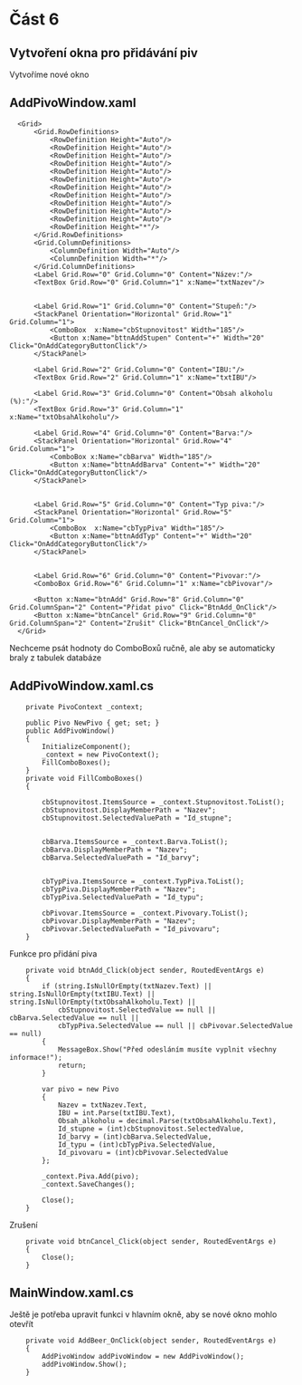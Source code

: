 # Část 6
## Vytvoření okna pro přidávání piv
Vytvoříme nové okno
## AddPivoWindow.xaml

      <Grid>
          <Grid.RowDefinitions>
              <RowDefinition Height="Auto"/>
              <RowDefinition Height="Auto"/>
              <RowDefinition Height="Auto"/>
              <RowDefinition Height="Auto"/>
              <RowDefinition Height="Auto"/>
              <RowDefinition Height="Auto"/>
              <RowDefinition Height="Auto"/>
              <RowDefinition Height="Auto"/>
              <RowDefinition Height="Auto"/>
              <RowDefinition Height="Auto"/>
              <RowDefinition Height="Auto"/>
              <RowDefinition Height="*"/>
          </Grid.RowDefinitions>
          <Grid.ColumnDefinitions>
              <ColumnDefinition Width="Auto"/>
              <ColumnDefinition Width="*"/>
          </Grid.ColumnDefinitions>
          <Label Grid.Row="0" Grid.Column="0" Content="Název:"/>
          <TextBox Grid.Row="0" Grid.Column="1" x:Name="txtNazev"/>


          <Label Grid.Row="1" Grid.Column="0" Content="Stupeň:"/>
          <StackPanel Orientation="Horizontal" Grid.Row="1" Grid.Column="1">
              <ComboBox  x:Name="cbStupnovitost" Width="185"/>
              <Button x:Name="bttnAddStupen" Content="+" Width="20" Click="OnAddCategoryButtonClick"/>
          </StackPanel>

          <Label Grid.Row="2" Grid.Column="0" Content="IBU:"/>
          <TextBox Grid.Row="2" Grid.Column="1" x:Name="txtIBU"/>

          <Label Grid.Row="3" Grid.Column="0" Content="Obsah alkoholu (%):"/>
          <TextBox Grid.Row="3" Grid.Column="1" x:Name="txtObsahAlkoholu"/>

          <Label Grid.Row="4" Grid.Column="0" Content="Barva:"/>
          <StackPanel Orientation="Horizontal" Grid.Row="4" Grid.Column="1">
              <ComboBox x:Name="cbBarva" Width="185"/>
              <Button x:Name="bttnAddBarva" Content="+" Width="20" Click="OnAddCategoryButtonClick"/>
          </StackPanel>


          <Label Grid.Row="5" Grid.Column="0" Content="Typ piva:"/>
          <StackPanel Orientation="Horizontal" Grid.Row="5" Grid.Column="1">
              <ComboBox  x:Name="cbTypPiva" Width="185"/>
              <Button x:Name="bttnAddTyp" Content="+" Width="20" Click="OnAddCategoryButtonClick"/>
          </StackPanel>


          <Label Grid.Row="6" Grid.Column="0" Content="Pivovar:"/>
          <ComboBox Grid.Row="6" Grid.Column="1" x:Name="cbPivovar"/>

          <Button x:Name="btnAdd" Grid.Row="8" Grid.Column="0" Grid.ColumnSpan="2" Content="Přidat pivo" Click="BtnAdd_OnClick"/>
          <Button x:Name="btnCancel" Grid.Row="9" Grid.Column="0" Grid.ColumnSpan="2" Content="Zrušit" Click="BtnCancel_OnClick"/>
      </Grid>

Nechceme psát hodnoty do ComboBoxů ručně, ale aby se automaticky braly z tabulek databáze

## AddPivoWindow.xaml.cs

        private PivoContext _context;

        public Pivo NewPivo { get; set; }
        public AddPivoWindow()
        {
            InitializeComponent();
            _context = new PivoContext();
            FillComboBoxes();
        }
        private void FillComboBoxes()
        {

            cbStupnovitost.ItemsSource = _context.Stupnovitost.ToList();
            cbStupnovitost.DisplayMemberPath = "Nazev";
            cbStupnovitost.SelectedValuePath = "Id_stupne";


            cbBarva.ItemsSource = _context.Barva.ToList();
            cbBarva.DisplayMemberPath = "Nazev";
            cbBarva.SelectedValuePath = "Id_barvy";


            cbTypPiva.ItemsSource = _context.TypPiva.ToList();
            cbTypPiva.DisplayMemberPath = "Nazev";
            cbTypPiva.SelectedValuePath = "Id_typu";

            cbPivovar.ItemsSource = _context.Pivovary.ToList();
            cbPivovar.DisplayMemberPath = "Nazev";
            cbPivovar.SelectedValuePath = "Id_pivovaru";
        }
        
Funkce pro přidání piva

        private void btnAdd_Click(object sender, RoutedEventArgs e)
        {
            if (string.IsNullOrEmpty(txtNazev.Text) || string.IsNullOrEmpty(txtIBU.Text) || string.IsNullOrEmpty(txtObsahAlkoholu.Text) ||
                cbStupnovitost.SelectedValue == null || cbBarva.SelectedValue == null || 
                cbTypPiva.SelectedValue == null || cbPivovar.SelectedValue == null)
            {
                MessageBox.Show("Před odesláním musíte vyplnit všechny informace!");
                return;
            }

            var pivo = new Pivo
            {
                Nazev = txtNazev.Text,
                IBU = int.Parse(txtIBU.Text),
                Obsah_alkoholu = decimal.Parse(txtObsahAlkoholu.Text),
                Id_stupne = (int)cbStupnovitost.SelectedValue,
                Id_barvy = (int)cbBarva.SelectedValue,
                Id_typu = (int)cbTypPiva.SelectedValue,
                Id_pivovaru = (int)cbPivovar.SelectedValue
            };

            _context.Piva.Add(pivo);
            _context.SaveChanges();

            Close();
        }

Zrušení

        private void btnCancel_Click(object sender, RoutedEventArgs e)
        {
            Close();
        }

## MainWindow.xaml.cs
Ještě je potřeba upravit funkci v hlavním okně, aby se nové okno mohlo otevřít

        private void AddBeer_OnClick(object sender, RoutedEventArgs e)
        {
            AddPivoWindow addPivoWindow = new AddPivoWindow();
            addPivoWindow.Show();
        }

